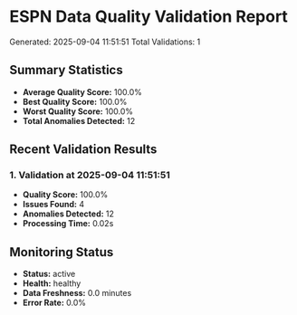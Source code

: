 # ESPN Data Quality Validation Report
Generated: 2025-09-04 11:51:51
Total Validations: 1

## Summary Statistics
- **Average Quality Score:** 100.0%
- **Best Quality Score:** 100.0%
- **Worst Quality Score:** 100.0%
- **Total Anomalies Detected:** 12

## Recent Validation Results
### 1. Validation at 2025-09-04 11:51:51
- **Quality Score:** 100.0%
- **Issues Found:** 4
- **Anomalies Detected:** 12
- **Processing Time:** 0.02s

## Monitoring Status
- **Status:** active
- **Health:** healthy
- **Data Freshness:** 0.0 minutes
- **Error Rate:** 0.0%